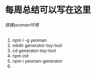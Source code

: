 # 每周总结可以写在这里
###### 搭建yeoman环境
1. npm i -g yeoman
2. mkdir generator-toy-tool
3. cd generator-toy-tool
4. npm init 
5. npm i yeoman-generator
6. 